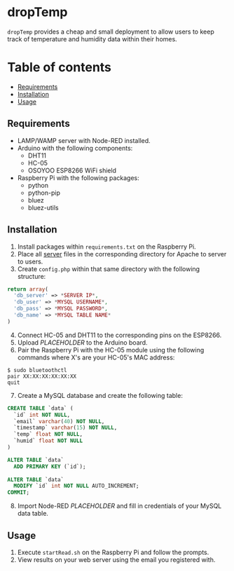 # dropTemp

`dropTemp` provides a cheap and small deployment to allow users to keep track of temperature and humidity data within their homes.

# Table of contents
  * [Requirements](#requirements)
  * [Installation](#installation)
  * [Usage](#usage)


## Requirements
* LAMP/WAMP server with Node-RED installed.
* Arduino with the following components:
  * DHT11
  * HC-05
  * OSOYOO ESP8266 WiFi shield
* Raspberry Pi with the following packages:
  * python
  * python-pip
  * bluez
  * bluez-utils

## Installation
1. Install packages within `requirements.txt` on the Raspberry Pi.
2. Place all [server](/Server) files in the corresponding directory for Apache to server to users.
3. Create `config.php` within that same directory with the following structure:
```php
return array(
  'db_server' => *SERVER IP*,
  'db_user' => *MYSQL USERNAME*,
  'db_pass' => *MYSQL PASSWORD*,
  'db_name' => *MYSQL TABLE NAME*
)
```
4. Connect HC-05 and DHT11 to the corresponding pins on the ESP8266.
5. Upload *PLACEHOLDER* to the Arduino board.
6. Pair the Raspberry Pi with the HC-05 module using the following commands where X's are your HC-05's MAC address:
```
$ sudo bluetoothctl
pair XX:XX:XX:XX:XX:XX
quit
```
7. Create a MySQL database and create the following table:
```SQL
CREATE TABLE `data` (
  `id` int NOT NULL,
  `email` varchar(40) NOT NULL,
  `timestamp` varchar(15) NOT NULL,
  `temp` float NOT NULL,
  `humid` float NOT NULL
)

ALTER TABLE `data`
  ADD PRIMARY KEY (`id`);
  
ALTER TABLE `data`
  MODIFY `id` int NOT NULL AUTO_INCREMENT;
COMMIT;
```
8. Import Node-RED *PLACEHOLDER* and fill in credentials of your MySQL data table.

## Usage
1. Execute `startRead.sh` on the Raspberry Pi and follow the prompts.
2. View results on your web server using the email you registered with.
